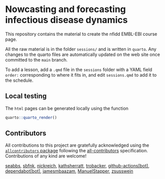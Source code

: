 
# Nowcasting and forecasting infectious disease dynamics

This repository contains the material to create the nfidd EMBL-EBI
course page.

All the raw material is in the folder `sessions/` and is written in
`quarto`. Any changes to the quarto files are automatically updated on
the web site once committed to the `main` branch.

To add a lesson, add a `.qmd` file in the `sessions` folder with a YAML
field `order:` corresponding to where it fits in, and edit
`sessions.qmd` to add it to the schedule.

## Local testing

The `html` pages can be generated locally using the function

``` r
quarto::quarto_render()
```

## Contributors

<!-- ALL-CONTRIBUTORS-LIST:START - Do not remove or modify this section -->
<!-- prettier-ignore-start -->
<!-- markdownlint-disable -->

All contributions to this project are gratefully acknowledged using the
[`allcontributors` package](https://github.com/ropensci/allcontributors)
following the [all-contributors](https://allcontributors.org)
specification. Contributions of any kind are welcome!

<a href="https://github.com/nfidd/EMBL-EBI/commits?author=seabbs">seabbs</a>,
<a href="https://github.com/nfidd/EMBL-EBI/commits?author=sbfnk">sbfnk</a>,
<a href="https://github.com/nfidd/EMBL-EBI/commits?author=nickreich">nickreich</a>,
<a href="https://github.com/nfidd/EMBL-EBI/commits?author=kathsherratt">kathsherratt</a>,
<a href="https://github.com/nfidd/EMBL-EBI/commits?author=trobacker">trobacker</a>,
<a href="https://github.com/nfidd/EMBL-EBI/commits?author=github-actions[bot]">github-actions\[bot\]</a>,
<a href="https://github.com/nfidd/EMBL-EBI/commits?author=dependabot[bot]">dependabot\[bot\]</a>,
<a href="https://github.com/nfidd/EMBL-EBI/commits?author=jamesmbaazam">jamesmbaazam</a>,
<a href="https://github.com/nfidd/EMBL-EBI/commits?author=ManuelStapper">ManuelStapper</a>,
<a href="https://github.com/nfidd/EMBL-EBI/commits?author=zsusswein">zsusswein</a>

<!-- markdownlint-enable -->
<!-- prettier-ignore-end -->
<!-- ALL-CONTRIBUTORS-LIST:END -->

